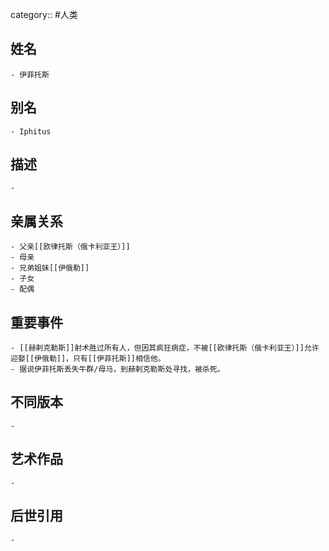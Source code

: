 category:: #人类
## 姓名
	- 伊菲托斯
## 别名
	- Iphitus
## 描述
	-
## 亲属关系
	- 父亲[[欧律托斯（俄卡利亚王）]]
	- 母亲
	- 兄弟姐妹[[伊俄勒]]
	- 子女
	- 配偶
## 重要事件
	- [[赫剌克勒斯]]射术胜过所有人，但因其疯狂病症，不被[[欧律托斯（俄卡利亚王）]]允许迎娶[[伊俄勒]]，只有[[伊菲托斯]]相信他。
	- 据说伊菲托斯丢失牛群/母马，到赫剌克勒斯处寻找，被杀死。
## 不同版本
	-
## 艺术作品
	-
## 后世引用
	-
